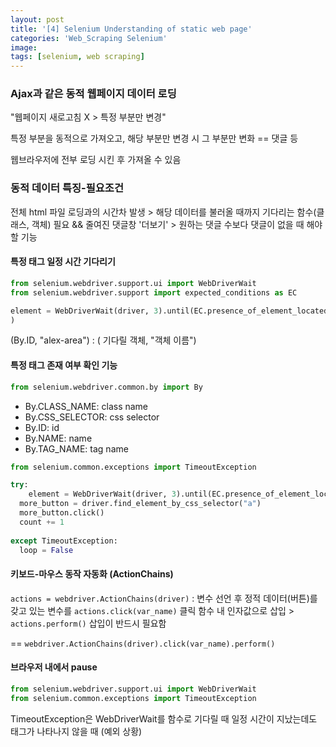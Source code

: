 ```yaml
---
layout: post
title: '[4] Selenium Understanding of static web page'
categories: 'Web_Scraping Selenium'
image: 
tags: [selenium, web scraping]
---
```


### Ajax과 같은 동적 웹페이지 데이터 로딩

"웹페이지 새로고침 X > 특정 부분만 변경"

특정 부분을 동적으로 가져오고, 해당 부분만 변경 시 그 부분만 변화 == 댓글 등

웹브라우저에 전부 로딩 시킨 후 가져올 수 있음



### 동적 데이터 특징-필요조건

전체 html 파일 로딩과의 시간차 발생 > 해당 데이터를 불러올 때까지 기다리는 함수(클래스, 객체) 필요 && 줄여진 댓글창 '더보기' > 원하는 댓글 수보다 댓글이 없을 때 해야할 기능



#### 특정 태그 일정 시간 기다리기

```python
from selenium.webdriver.support.ui import WebDriverWait
from selenium.webdriver.support import expected_conditions as EC

element = WebDriverWait(driver, 3).until(EC.presence_of_element_located((By.ID, "alex-area")) 
)
```

(By.ID, "alex-area") : ( 기다릴 객체, "객체 이름")



#### 특정 태그 존재 여부 확인 기능

```python
from selenium.webdriver.common.by import By
```

+ By.CLASS_NAME: class name
+ By.CSS_SELECTOR: css selector
+ By.ID: id
+ By.NAME: name
+ By.TAG_NAME: tag name



```python
from selenium.common.exceptions import TimeoutException

try:
	element = WebDriverWait(driver, 3).until(EC.presence_of_element_located((By.CSS_SELECTOR, "a")) )
  more_button = driver.find_element_by_css_selector("a") 
  more_button.click()
  count += 1
  
except TimeoutException:
  loop = False
```



#### 키보드-마우스 동작 자동화 (ActionChains)

`actions = webdriver.ActionChains(driver)` : 변수 선언 후 정적 데이터(버튼)를 갖고 있는 변수를 `actions.click(var_name)` 클릭 함수 내 인자값으로 삽입 > `actions.perform()` 삽입이 반드시 필요함

== `webdriver.ActionChains(driver).click(var_name).perform()`



#### 브라우저 내에서 pause

```python
from selenium.webdriver.support.ui import WebDriverWait
from selenium.common.exceptions import TimeoutException
```

TimeoutException은 WebDriverWait를 함수로 기다릴 때 일정 시간이 지났는데도 태그가 나타나지 않을 때 (예외 상황)



